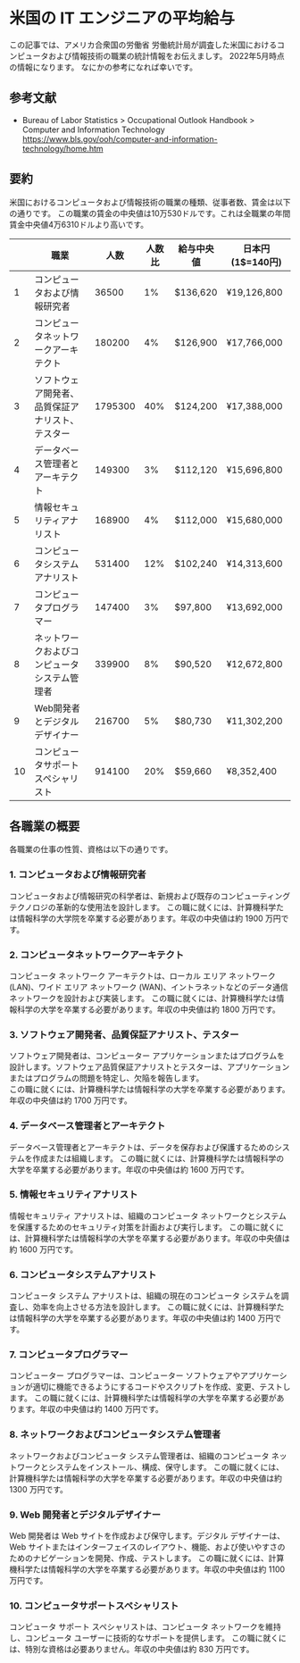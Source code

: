 # 米国の IT エンジニアの平均給与

この記事では、アメリカ合衆国の労働省 労働統計局が調査した米国におけるコンピュータおよび情報技術の職業の統計情報をお伝えましす。
2022年5月時点の情報になります。
なにかの参考になれば幸いです。

## 参考文献
- Bureau of Labor Statistics > Occupational Outlook Handbook > Computer and Information Technology
https://www.bls.gov/ooh/computer-and-information-technology/home.htm

## 要約
米国におけるコンピュータおよび情報技術の職業の種類、従事者数、賃金は以下の通りです。
この職業の賃金の中央値は10万530ドルです。これは全職業の年間賃金中央値4万6310ドルより高いです。

||職業|人数|人数比|給与中央値|日本円(1$=140円)|
|---|---|---|---|---|---|
|1|コンピュータおよび情報研究者|36500|1%|$136,620 |¥19,126,800|
|2|コンピュータネットワークアーキテクト|180200|4%|$126,900 |¥17,766,000|
|3|ソフトウェア開発者、品質保証アナリスト、テスター|1795300|40%|$124,200 |¥17,388,000|
|4|データベース管理者とアーキテクト|149300|3%|$112,120 |¥15,696,800|
|5|情報セキュリティアナリスト|168900|4%|$112,000 |¥15,680,000|
|6|コンピュータシステムアナリスト|531400|12%|$102,240 |¥14,313,600|
|7|コンピュータプログラマー|147400|3%|$97,800 |¥13,692,000|
|8|ネットワークおよびコンピュータシステム管理者|339900|8%|$90,520 |¥12,672,800|
|9|Web開発者とデジタルデザイナー|216700|5%|$80,730 |¥11,302,200|
|10|コンピュータサポートスペシャリスト|914100|20%|$59,660 |¥8,352,400|

## 各職業の概要
各職業の仕事の性質、資格は以下の通りです。

### 1. コンピュータおよび情報研究者
コンピュータおよび情報研究の科学者は、新規および既存のコンピューティング テクノロジの革新的な使用法を設計します。
この職に就くには、計算機科学たは情報科学の大学院を卒業する必要があります。年収の中央値は約 1900 万円です。 

### 2. コンピュータネットワークアーキテクト
コンピュータ ネットワーク アーキテクトは、ローカル エリア ネットワーク (LAN)、ワイド エリア ネットワーク (WAN)、イントラネットなどのデータ通信ネットワークを設計および実装します。
この職に就くには、計算機科学たは情報科学の大学を卒業する必要があります。年収の中央値は約 1800 万円です。 

### 3. ソフトウェア開発者、品質保証アナリスト、テスター
ソフトウェア開発者は、コンピューター アプリケーションまたはプログラムを設計します。ソフトウェア品質保証アナリストとテスターは、アプリケーションまたはプログラムの問題を特定し、欠陥を報告します。  
この職に就くには、計算機科学たは情報科学の大学を卒業する必要があります。年収の中央値は約 1700 万円です。 

### 4. データベース管理者とアーキテクト
データベース管理者とアーキテクトは、データを保存および保護するためのシステムを作成または組織します。
この職に就くには、計算機科学たは情報科学の大学を卒業する必要があります。年収の中央値は約 1600 万円です。  

### 5. 情報セキュリティアナリスト
情報セキュリティ アナリストは、組織のコンピュータ ネットワークとシステムを保護するためのセキュリティ対策を計画および実行します。
この職に就くには、計算機科学たは情報科学の大学を卒業する必要があります。年収の中央値は約 1600 万円です。 

### 6. コンピュータシステムアナリスト
コンピュータ システム アナリストは、組織の現在のコンピュータ システムを調査し、効率を向上させる方法を設計します。
この職に就くには、計算機科学たは情報科学の大学を卒業する必要があります。年収の中央値は約 1400 万円です。  

### 7. コンピュータプログラマー
コンピューター プログラマーは、コンピューター ソフトウェアやアプリケーションが適切に機能できるようにするコードやスクリプトを作成、変更、テストします。
この職に就くには、計算機科学たは情報科学の大学を卒業する必要があります。年収の中央値は約 1400 万円です。 

### 8. ネットワークおよびコンピュータシステム管理者
ネットワークおよびコンピュータ システム管理者は、組織のコンピュータ ネットワークとシステムをインストール、構成、保守します。
この職に就くには、計算機科学たは情報科学の大学を卒業する必要があります。年収の中央値は約 1300 万円です。 

### 9. Web 開発者とデジタルデザイナー
Web 開発者は Web サイトを作成および保守します。デジタル デザイナーは、Web サイトまたはインターフェイスのレイアウト、機能、および使いやすさのためのナビゲーションを開発、作成、テストします。
この職に就くには、計算機科学たは情報科学の大学を卒業する必要があります。年収の中央値は約 1100 万円です。 

### 10. コンピュータサポートスペシャリスト
コンピュータ サポート スペシャリストは、コンピュータ ネットワークを維持し、コンピュータ ユーザーに技術的なサポートを提供します。
この職に就くには、特別な資格は必要ありません。年収の中央値は約 830 万円です。 